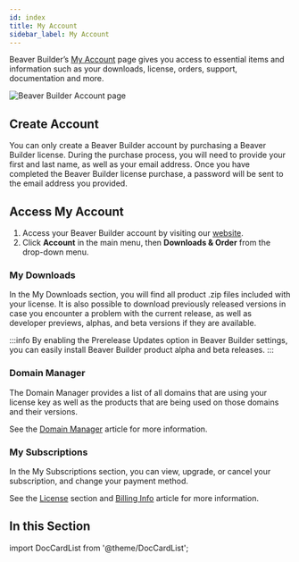 ```yaml
---
id: index
title: My Account
sidebar_label: My Account
---
```


Beaver Builder’s [My Account](https://www.wpbeaverbuilder.com/my-account/) page gives you access to essential items and information such as your downloads, license, orders, support, documentation and more.

![Beaver Builder Account page](/img/beaver-builder/account--index--1.jpg)

## Create Account

You can only create a Beaver Builder account by purchasing a Beaver Builder license. During the purchase process, you will need to provide your first and last name, as well as your email address. Once you have completed the Beaver Builder license purchase, a password will be sent to the email address you provided.

## Access My Account

1. Access your Beaver Builder account by visiting our [website](https://www.wpbeaverbuilder.com/).
2. Click **Account** in the main menu, then **Downloads & Order** from the drop-down menu.

### My Downloads

In the My Downloads section, you will find all product .zip files included with your license. It is also possible to download previously released versions in case you encounter a problem with the current release, as well as developer previews, alphas, and beta versions if they are available.

:::info
By enabling the Prerelease Updates option in Beaver Builder settings, you can easily install Beaver Builder product alpha and beta releases.
:::

### Domain Manager

The Domain Manager provides a list of all domains that are using your license key as well as the products that are being used on those domains and their versions.

See the [Domain Manager](domain-manager.md) article for more information.

### My Subscriptions

In the My Subscriptions section, you can view, upgrade, or cancel your subscription, and change your payment method. 

See the [License](license/index.md) section and [Billing Info](billing-info.md) article for more information.

## In this Section

import DocCardList from '@theme/DocCardList';

<DocCardList />
